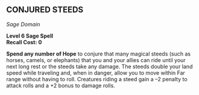 ## CONJURED STEEDS  
_Sage Domain_

**Level 6 Sage Spell**  
**Recall Cost: 0**  

**Spend any number of Hope** to conjure that many magical steeds (such as horses, camels, or elephants) that you and your allies can ride until your next long rest or the steeds take any damage. The steeds double your land speed while traveling and, when in danger, allow you to move within Far range without having to roll. Creatures riding a steed gain a –2 penalty to attack rolls and a +2 bonus to damage rolls.

